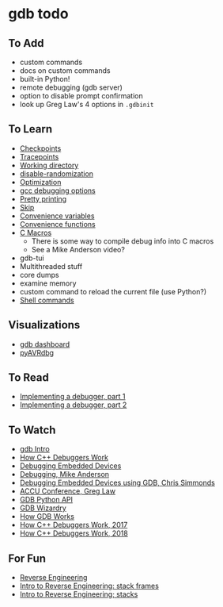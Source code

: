 # gdb todo

## To Add

* custom commands
* docs on custom commands
* built-in Python!
* remote debugging (gdb server)
* option to disable prompt confirmation
* look up Greg Law's 4 options in `.gdbinit`

## To Learn

* [Checkpoints](https://sourceware.org/gdb/current/onlinedocs/gdb/Checkpoint_002fRestart.html)
* [Tracepoints](https://sourceware.org/gdb/current/onlinedocs/gdb/Tracepoints.html)
* [Working directory](https://sourceware.org/gdb/current/onlinedocs/gdb/Working-Directory.html)
* [disable-randomization](https://sourceware.org/gdb/current/onlinedocs/gdb/Starting.html#Starting)
* [Optimization](https://sourceware.org/gdb/current/onlinedocs/gdb/Optimized-Code.html)
* [gcc debugging options](https://gcc.gnu.org/onlinedocs/gcc/Debugging-Options.html)
* [Pretty printing](https://sourceware.org/gdb/current/onlinedocs/gdb/Pretty-Printing.html)
* [Skip](https://sourceware.org/gdb/current/onlinedocs/gdb/Skipping-Over-Functions-and-Files.html)
* [Convenience variables](https://sourceware.org/gdb/current/onlinedocs/gdb/Convenience-Vars.html)
* [Convenience functions](https://sourceware.org/gdb/current/onlinedocs/gdb/Convenience-Funs.html)
* [C Macros](https://sourceware.org/gdb/current/onlinedocs/gdb/Macros.html)
  - There is some way to compile debug info into C macros
  - See a Mike Anderson video?
* gdb-tui
* Multithreaded stuff
* core dumps
* examine memory
* custom command to reload the current file (use Python?)
* [Shell commands](https://sourceware.org/gdb/current/onlinedocs/gdb/Shell-Commands.html)
## Visualizations

* [gdb dashboard](https://github.com/cyrus-and/gdb-dashboard)
* [pyAVRdbg](https://github.com/stemnic/pyAVRdbg)

## To Read

* [Implementing a debugger, part 1](https://backtrace.io/blog/backtrace/debugger-internals/)
* [Implementing a debugger, part 2](https://backtrace.io/blog/backtrace/building-a-go-debugger/)


## To Watch

* [gdb Intro](https://www.youtube.com/watch?v=svG6OPyKsrw)
* [How C++ Debuggers Work](https://www.youtube.com/watch?v=0DDrseUomfU)
* [Debugging Embedded Devices](https://www.youtube.com/watch?v=FnfuxDVFcWE)
* [Debugging, Mike Anderson](https://www.youtube.com/watch?v=RFYhOHr4qI0)
* [Debugging Embedded Devices using GDB, Chris Simmonds](https://www.youtube.com/watch?v=JGhAgd2a_Ck)
* [ACCU Conference, Greg Law](https://www.youtube.com/watch?v=713ay4bZUrw)
* [GDB Python API](https://www.youtube.com/watch?v=ck_jCH_G7pA)
* [GDB Wizardry](https://www.youtube.com/watch?v=Yq6g_kvyvPU)
* [How GDB Works](https://www.youtube.com/watch?v=xqrxg3hl10o)
* [How C++ Debuggers Work, 2017](https://www.youtube.com/watch?v=Q3Rm95Mk03c)
* [How C++ Debuggers Work, 2018](https://www.youtube.com/watch?v=0DDrseUomfU)

## For Fun

* [Reverse Engineering](https://www.youtube.com/watch?v=JdZQA-OA4zY)
* [Intro to Reverse Engineering: stack frames](https://www.youtube.com/watch?v=ySOm8CdpnXI)
* [Intro to Reverse Engineering; stacks](https://www.youtube.com/watch?v=cQjo_iNbrc0)
